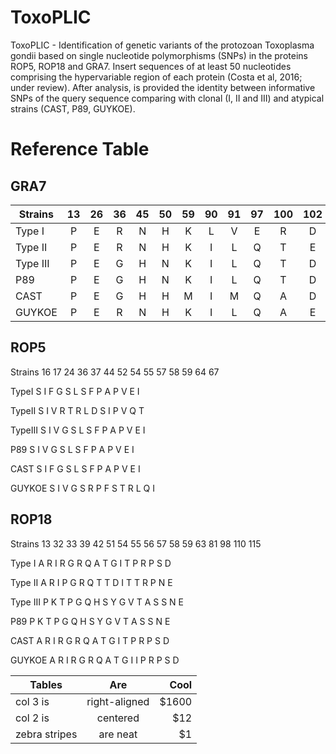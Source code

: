# ToxoPLIC
ToxoPLIC - Identification of genetic variants of the protozoan Toxoplasma gondii based on single nucleotide polymorphisms (SNPs) in the proteins ROP5, ROP18 and GRA7. Insert sequences of at least 50 nucleotides comprising the hypervariable region of each protein (Costa et al, 2016; under review). After analysis, is provided the identity between informative SNPs of the query sequence comparing with clonal (I, II and III) and atypical strains (CAST, P89, GUYKOE).

#   Reference Table

  ## GRA7

  | Strains  |   13  |   26  |  36   |  45   | 50    |  59   |  90   |  91   |   97  | 100   |   102 |   106 |   108 |   112 |   115 |  124 |  127  |   129 |  131  |  132 |
  | -------- |:-----:|:-----:|:-----:|:-----:|:-----:|:-----:|:-----:|:-----:|:-----:|:-----:|:-----:|:-----:|:-----:|:-----:|:-----:|:----:|:-----:|:-----:|:-----:| ----:|
  | Type I   | P     | E     | R     | N     | H     | K     | L     | V     | E     | R     | D     | T     | G     | G     | L     | A    | L     | M     | L     | T    |
  | Type II  | P     | E     | R     | N     | H     | K     | I     | L     | Q     | T     | E     | T     | G     | S     | L     | A    | L     | M     | L     | T    |
  | Type III | P     | E     | G     | H     | N     | K     | I     | L     | Q     | T     | D     | S     | G     | S     | I     | A    | L     | L     | I     | K    |
  | P89      | P     | E     | G     | H     | N     | K     | I     | L     | Q     | T     | D     | S     | G     | S     | I     | V    | L     | L     | I     | K    |
  | CAST     | P     | E     | G     | H     | H     | M     | I     | M     | Q     | A     | D     | T     | G     | N     | L     | V    | L     | L     | I     | K    |
  | GUYKOE   | P     | E     | R     | N     | H     | K     | I     | L     | Q     | A     | E     | T     | S     | N     | L     | A    | L     | M     | L     | T    |

  ## ROP5

  Strains     16    17    24    36   37    44    52    54   55   57   58    59    64    67

  TypeI       S     I     F     G    S     L     S     F    P    A     P    V     E     I

  TypeII      S     I     V     R    T     R     L     D    S    I     P    V     Q     T

  TypeIII     S     I     V     G    S     L     S     F    P    A     P    V     E     I

  P89         S     I     V     G    S     L     S     F    P    A     P    V     E     I

  CAST        S     I     F     G    S     L     S     F    P    A     P    V     E     I

  GUYKOE      S     I     V     G    S     R     P     F    S    T     R    L     Q     I

    
  ## ROP18

  Strains     13   32    33    39    42   51   54    55   56   57   58    59   63    81    98    110  115

  Type I      A    R     I     R     G    R    Q     A    T    G    I     T    P     R     P     S    D

  Type II     A    R     I     P     G    R    Q     T    T    D    I     T    T     R     P     N    E

  Type III    P    K     T     P     G    Q    H     S    Y    G    V     T    A     S     S     N    E

  P89         P    K     T     P     G    Q    H     S    Y    G    V     T    A     S     S     N    E

  CAST        A    R     I     R     G    R    Q     A    T    G    I     T    P     R     P     S    D

  GUYKOE      A    R     I     R     G    R    Q     A    T    G    I     I    P     R     P     S    D
  
  
| Tables        | Are           | Cool  |
| ------------- |:-------------:| -----:|
| col 3 is      | right-aligned | $1600 |
| col 2 is      | centered      |   $12 |
| zebra stripes | are neat      |    $1 |


